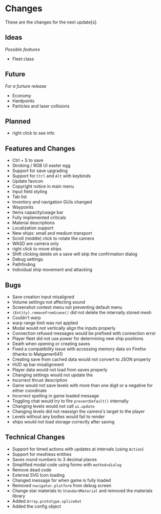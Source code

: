 # Changes

These are the changes for the next update[s].

## Ideas
*Possible features*

- Fleet class

## Future
*For a furture release*

- Economy
- Hardpoints
- Particles and laser collisions

## Planned

- right click to see info

## Features and Changes

- Ctrl + S to save
- Strobing / RGB UI easter egg
- Support for save upgrading
- Support for `Ctrl` and `Alt` with keybinds
- Update favicon
- Copyright notice in main menu
- Input field styling
- Tab list
- Inventory and navigation GUIs changed
- Waypoints
- Items capacity/usage bar
- Fully implemented criticals
- Material descriptions
- Localization support
- New ships: small and medium transport
- Scroll (middle) click to rotate the camera
- WASD are camera only
- right click to move ships
- Shift clicking delete on a save will skip the confirmation dialog
- Debug settings
- Pathfinding
- Individual ship movement and attacking

## Bugs

- Save creation input misaligned
- Volume settings not affecting sound
- Screenshot context menu not preventing default menu
- `(Entity).removeFromScene()` did not delete the internally stored mesh
- Couldn't warp
- warp range limit was not applied
- Modal would not vertically align the inputs properly
- Connection refused messages would be prefixed with connection error
- Player fleet did not use power for determining new ship positions
- Death when opening or creating saves
- Fixed a compatibility issue with accessing memory data on Firefox (thanks to Matgamer641)
- Creating save from cached data would not convert to JSON properly
- HUD xp bar misalignment
- Player data would not load from saves properly
- Changing settings would not update the 
- Incorrect thrust description
- Game would not save levels with more than one digit or a negative for either coordinate
- Incorrect spelling in game loaded message
- Toggling chat would try to fire `preventDefault()` internally
- Changing levels would not call `ui.update`
- Changing levels did not reassign the camera's target to the player
- Levels without any bodies would fail to render
- ships would not load storage correctly after saving

## Technical Changes

- Support for timed actions with updates at intervals (using `Action`)
- Support for meshless entities
- Saves round numbers to 3 decimal places
- Simplified modal code using forms with `method=dialog`
- Remove dead code
- External SVG Icon loading
- Changed message for when game is fully loaded
- Removed `navigator.platform` from debug screen
- Change star materials to `StandardMaterial` and removed the materials library
- Added `Array.prototype.spliceOut`
- Added the config object
